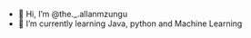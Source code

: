 - 👋 Hi, I’m @the._.allanmzungu
- 🌱 I’m currently learning Java, python and Machine Learning

<!---
theAllanMzungu/theAllanMzungu is a ✨ special ✨ repository because its `README.md` (this file) appears on your GitHub profile.
You can click the Preview link to take a look at your changes.
--->
